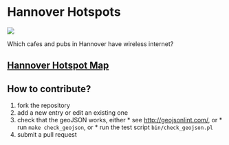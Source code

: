 # Hannover Hotspots

<a href="https://travis-ci.org/paultcochrane/HannoverHotspots">
<img src="https://travis-ci.org/paultcochrane/HannoverHotspots.svg?branch=master">
</a>

Which cafes and pubs in Hannover have wireless internet?

## [Hannover Hotspot Map](https://github.com/paultcochrane/HannoverHotspots/blob/master/hannover_hotspots.json)

## How to contribute?

  1. fork the repository
  2. add a new entry or edit an existing one
  3. check that the geoJSON works, either
    * see http://geojsonlint.com/, or
    * run `make check_geojson`, or
    * run the test script `bin/check_geojson.pl`
  4. submit a pull request
